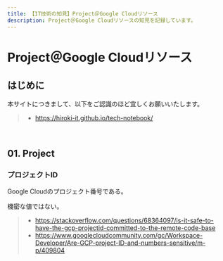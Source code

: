 ```yaml
---
title: 【IT技術の知見】Project＠Google Cloudリソース
description: Project＠Google Cloudリソースの知見を記録しています。
---
```


# Project＠Google Cloudリソース

## はじめに

本サイトにつきまして、以下をご認識のほど宜しくお願いいたします。

> - https://hiroki-it.github.io/tech-notebook/

<br>

## 01. Project

### プロジェクトID

Google Cloudのプロジェクト番号である。

機密な値ではない。

> - https://stackoverflow.com/questions/68364097/is-it-safe-to-have-the-gcp-projectid-committed-to-the-remote-code-base
> - https://www.googlecloudcommunity.com/gc/Workspace-Developer/Are-GCP-project-ID-and-numbers-sensitive/m-p/409804

<br>
